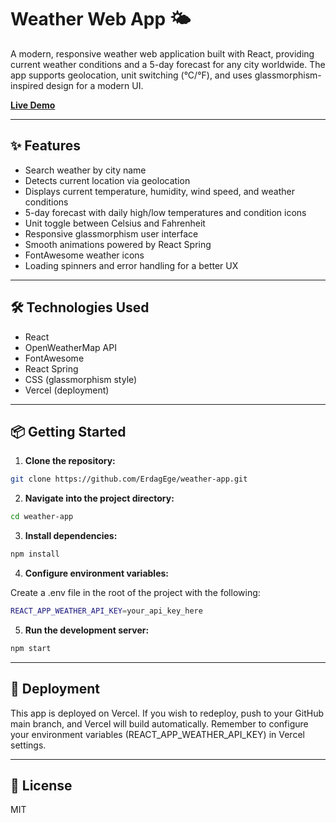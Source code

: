 # Weather Web App 🌤️

A modern, responsive weather web application built with React, providing current weather conditions and a 5-day forecast for any city worldwide. The app supports geolocation, unit switching (°C/°F), and uses glassmorphism-inspired design for a modern UI.

[**Live Demo**](https://aegaen-weather.vercel.app/) 

---

## ✨ Features

- Search weather by city name
- Detects current location via geolocation
- Displays current temperature, humidity, wind speed, and weather conditions
- 5-day forecast with daily high/low temperatures and condition icons
- Unit toggle between Celsius and Fahrenheit
- Responsive glassmorphism user interface
- Smooth animations powered by React Spring
- FontAwesome weather icons
- Loading spinners and error handling for a better UX

---

## 🛠️ Technologies Used

- React
- OpenWeatherMap API
- FontAwesome
- React Spring
- CSS (glassmorphism style)
- Vercel (deployment)

---

## 📦 Getting Started

1. **Clone the repository:**

```bash
git clone https://github.com/ErdagEge/weather-app.git
```

2. **Navigate into the project directory:**

```bash
cd weather-app
```

3. **Install dependencies:**

```bash
npm install
```

4. **Configure environment variables:**

Create a .env file in the root of the project with the following:

```bash
REACT_APP_WEATHER_API_KEY=your_api_key_here
```

5. **Run the development server:**

```bash
npm start
```
---

## 🚀 Deployment
This app is deployed on Vercel.
If you wish to redeploy, push to your GitHub main branch, and Vercel will build automatically.
Remember to configure your environment variables (REACT_APP_WEATHER_API_KEY) in Vercel settings.

---

## 📄 License
MIT
